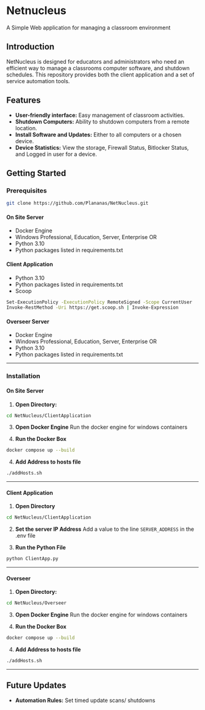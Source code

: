 # Netnucleus

A Simple Web application for managing a classroom environment

## Introduction

NetNucleus is designed for educators and administrators who 
need an efficient way to manage a classrooms computer software, and shutdown schedules. 
This repository provides both the client application
and a set of service automation tools.

## Features

- **User-friendly interface:** Easy management of classroom activities.
- **Shutdown Computers:** Ability to shutdown computers from a remote location.
- **Install Software and Updates:** Either to all computers or a chosen device.
- **Device Statistics:** View the storage, Firewall Status, Bitlocker Status, and Logged in user for a device.
  

## Getting Started

### Prerequisites

 ```bash
 git clone https://github.com/Plananas/NetNucleus.git
 ```

#### **On Site Server**
- Docker Engine
- Windows Professional, Education, Server, Enterprise
OR
- Python 3.10 
- Python packages listed in requirements.txt

#### **Client Application**
- Python 3.10
- Python packages listed in requirements.txt
- Scoop
```bash
Set-ExecutionPolicy -ExecutionPolicy RemoteSigned -Scope CurrentUser
Invoke-RestMethod -Uri https://get.scoop.sh | Invoke-Expression
```

#### **Overseer Server**
- Docker Engine
- Windows Professional, Education, Server, Enterprise
OR
- Python 3.10
- Python packages listed in requirements.txt

---

### Installation

#### **On Site Server**

1. **Open Directory:**
 ```bash
 cd NetNucleus/ClientApplication
 ```

3. **Open Docker Engine**
Run the docker engine for windows containers

4. **Run the Docker Box**  
```bash
docker compose up --build
```

4. **Add Address to hosts file**
```bash
./addHosts.sh
```

---

#### **Client Application**

1. **Open Directory**
 ```bash
 cd NetNucleus/ClientApplication
 ```

2. **Set the server IP Address**
Add a value to the line `SERVER_ADDRESS` in the .env file

3. **Run the Python File**
```bash
python ClientApp.py
```
---

#### **Overseer**

1. **Open Directory:**
 ```bash
 cd NetNucleus/Overseer
 ```

3. **Open Docker Engine**
Run the docker engine for windows containers

4. **Run the Docker Box**  
```bash
docker compose up --build
```

4. **Add Address to hosts file**
```bash
./addHosts.sh
```

---

## Future Updates

- **Automation Rules:** Set timed update scans/ shutdowns


